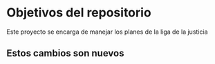 # Objetivos del repositorio

Este proyecto se encarga de manejar los planes de la liga de la justicia

## Estos cambios son nuevos
